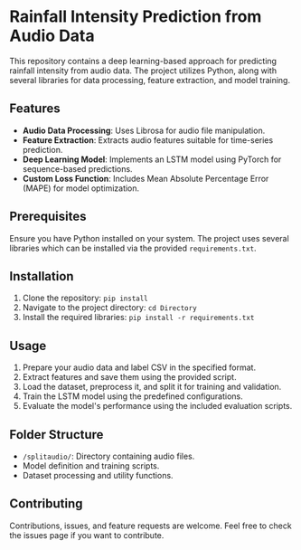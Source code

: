 # Rainfall Intensity Prediction from Audio Data

This repository contains a deep learning-based approach for predicting rainfall intensity from audio data. The project utilizes Python, along with several libraries for data processing, feature extraction, and model training.

## Features

- **Audio Data Processing**: Uses Librosa for audio file manipulation.
- **Feature Extraction**: Extracts audio features suitable for time-series prediction.
- **Deep Learning Model**: Implements an LSTM model using PyTorch for sequence-based predictions.
- **Custom Loss Function**: Includes Mean Absolute Percentage Error (MAPE) for model optimization.

## Prerequisites

Ensure you have Python installed on your system. The project uses several libraries which can be installed via the provided `requirements.txt`.

## Installation

1. Clone the repository:
    `pip install `
2. Navigate to the project directory:
    `cd Directory`
3. Install the required libraries:
    `pip install -r requirements.txt`

## Usage

1. Prepare your audio data and label CSV in the specified format.
2. Extract features and save them using the provided script.
3. Load the dataset, preprocess it, and split it for training and validation.
4. Train the LSTM model using the predefined configurations.
5. Evaluate the model's performance using the included evaluation scripts.

## Folder Structure

- `/splitaudio/`: Directory containing audio files.
- Model definition and training scripts.
- Dataset processing and utility functions.

## Contributing

Contributions, issues, and feature requests are welcome. Feel free to check the issues page if you want to contribute.

